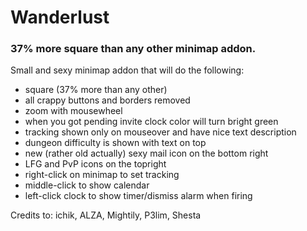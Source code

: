 # Wanderlust #

### 37% more square than any other minimap addon. ###

Small and sexy minimap addon that will do the following:

- square (37% more than any other)
- all crappy buttons and borders removed
- zoom with mousewheel
- when you got pending invite clock color will turn bright green
- tracking shown only on mouseover and have nice text description
- dungeon difficulty is shown with text on top
- new (rather old actually) sexy mail icon on the bottom right
- LFG and PvP icons on the topright
- right-click on minimap to set tracking
- middle-click to show calendar
- left-click clock to show timer/dismiss alarm when firing

Credits to: ichik, ALZA, Mightily, P3lim, Shesta
